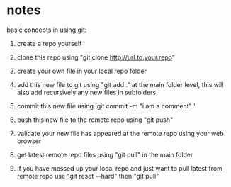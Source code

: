 # notes

basic concepts in using git:
1. create a repo yourself 
2. clone this repo using "git clone http://url.to.your.repo"
3. create your own file in your local repo folder 
4. add this new file to git using "git add ." at the main folder level, this will also add recursively any new files in subfolders
5. commit this new file using 'git commit -m "i am a comment" '
6. push this new file to the remote repo using "git push"
7. validate your new file has appeared at the remote repo using your web browser

8. get latest remote repo files using "git pull" in the main folder
9. if you have messed up your local repo and just want to pull latest from remote repo use "git reset --hard" then "git pull"
